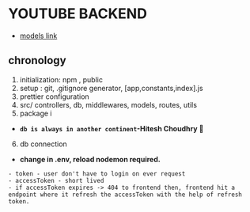 # YOUTUBE BACKEND
- [models link](https://app.eraser.io/workspace/nxP7z7XY7UZFFexAI2cy)


## chronology
1. initialization: npm , public
2. setup : git, .gitignore generator, [app,constants,index].js
3. prettier configuration
4. src/ controllers, db, middlewares, models, routes, utils 
5. package i
- __`db is always in another continent`-Hitesh Choudhry 📏__
6. db connection  
- __change in .env, reload nodemon required.__ 

```text
- token - user don't have to login on ever request
- accessToken - short lived
- if accessToken expires -> 404 to frontend then, frontend hit a endpoint where it refresh the accessToken with the help of refresh token.
```

